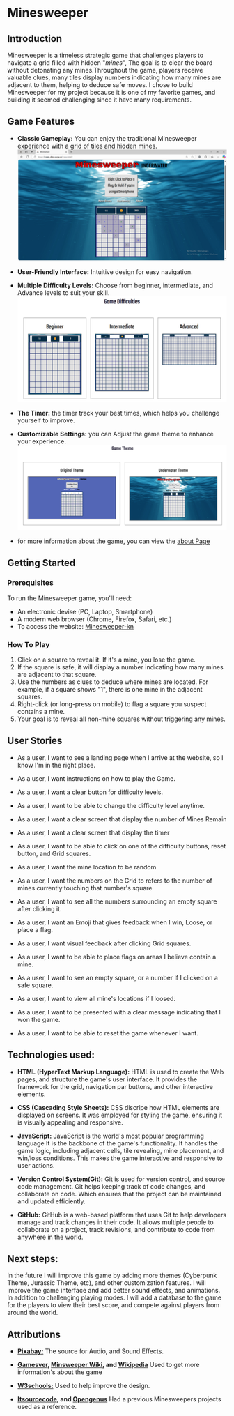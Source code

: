 # Minesweeper

## Introduction

Minesweeper is a timeless strategic game that challenges players to navigate a grid filled with hidden "_mines_", The goal is to clear the board without detonating any mines.Throughout the game, players receive valuable clues, many tiles display numbers indicating how many mines are adjacent to them, helping to deduce safe moves. I chose to build Minesweeper for my project because it is one of my favorite games, and building it seemed challenging since it have many requirements.

## Game Features

- **Classic Gameplay:** You can enjoy the traditional Minesweeper experience with a grid of tiles and hidden mines.
  ![The Game Picture](.\images\gamepic2.png)

- **User-Friendly Interface:** Intuitive design for easy navigation.

- **Multiple Difficulty Levels:** Choose from beginner, intermediate, and Advance levels to suit your skill.
  ![Game Difficulties](.\images\difficulity.png)

- **The Timer:** the timer track your best times, which helps you challenge yourself to improve.

- **Customizable Settings:** you can Adjust the game theme to enhance your experience.
  ![Game Themes](./images/gametheme.png)

- for more information about the game, you can view the [about Page](https://innate-dime.surge.sh/about.html)

## Getting Started

### Prerequisites

To run the Minesweeper game, you'll need:

- An electronic devise (PC, Laptop, Smartphone)
- A modern web browser (Chrome, Firefox, Safari, etc.)
- To access the website: [Minesweeper-kn](https://innate-dime.surge.sh/index.html)

### How To Play

1. Click on a square to reveal it. If it's a mine, you lose the game.
2. If the square is safe, it will display a number indicating how many mines are adjacent to that square.
3. Use the numbers as clues to deduce where mines are located. For example, if a square shows "1", there is one mine in the adjacent squares.
4. Right-click (or long-press on mobile) to flag a square you suspect contains a mine.
5. Your goal is to reveal all non-mine squares without triggering any mines.

## User Stories

- As a user, I want to see a landing page when I arrive at the website, so I know I'm in the right place.

- As a user, I want instructions on how to play the Game.

- As a user, I want a clear button for difficulty levels.

- As a user, I want to be able to change the difficulty level anytime.

- As a user, I want a clear screen that display the number of Mines Remain

- As a user, I want a clear screen that display the timer

- As a user, I want to be able to click on one of the difficulty buttons, reset button, and Grid squares.

- As a user, I want the mine location to be random

- As a user, I want the numbers on the Grid to refers to the number of mines currently touching that number's square

- As a user, I want to see all the numbers surrounding an empty square after clicking it.

- As a user, I want an Emoji that gives feedback when I win, Loose, or place a flag.

- As a user, I want visual feedback after clicking Grid squares.

- As a user, I want to be able to place flags on areas I believe contain a mine.

- As a user, I want to see an empty square, or a number if I clicked on a safe square.

- As a user, I want to view all mine's locations if I loosed.

- As a user, I want to be presented with a clear message indicating that I won the game.

- As a user, I want to be able to reset the game whenever I want.

## Technologies used:

- **HTML (HyperText Markup Language):** HTML is used to create the Web pages, and structure the game's user interface. It provides the framework for the grid, navigation par buttons, and other interactive elements.

- **CSS (Cascading Style Sheets):** CSS discripe how HTML elements are displayed on screens. It was employed for styling the game, ensuring it is visually appealing and responsive.
- **JavaScript:** JavaScript is the world's most popular programming language It is the backbone of the game's functionality. It handles the game logic, including adjacent cells, tile revealing, mine placement, and win/loss conditions. This makes the game interactive and responsive to user actions.

- **Version Control System(Git):** Git is used for version control, and source code management. Git helps keeping track of code changes, and collaborate on code. Which ensures that the project can be maintained and updated efficiently.

- **GitHub:** GitHub is a web-based platform that uses Git to help developers manage and track changes in their code. It allows multiple people to collaborate on a project, track revisions, and contribute to code from anywhere in the world.

## Next steps:

In the future I will improve this game by adding more themes (Cyberpunk Theme, Jurassic Theme, etc), and other customization features. I will improve the game interface and add better sound effects, and animations. In addition to challenging playing modes.
I will add a database to the game for the players to view their best score, and compete against players from around the world.

## Attributions

- **[Pixabay:](https://pixabay.com/sound-effects/)** The source for Audio, and Sound Effects.

- **[Gamesver](https://www.gamesver.com/minesweeper-explained-how-to-play-rules/), [Minsweeper Wiki](http://www.minesweeper.info/wiki/Strategy), and [Wikipedia](<https://en.wikipedia.org/wiki/Minesweeper_(video_game)>)** Used to get more information's about the game

- **[W3schools:](https://www.w3schools.com/)** Used to help improve the design.

- **[Itsourcecode](https://itsourcecode.com/javascript-tutorial/how-to-create-minesweeper-in-javascript-with-sample-code/), and [Opengenus](https://iq.opengenus.org/minesweeper-game-using-js/)** Had a previous Minesweepers projects used as a reference.
